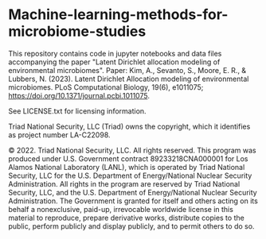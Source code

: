 # Machine-learning-methods-for-microbiome-studies
This repository contains code in jupyter notebooks and data files accompanying the paper "Latent Dirichlet allocation modeling of environmental microbiomes".
Paper: Kim, A., Sevanto, S., Moore, E. R., & Lubbers, N. (2023). Latent Dirichlet Allocation modeling of environmental microbiomes. PLoS Computational Biology, 19(6), e1011075; https://doi.org/10.1371/journal.pcbi.1011075.

See LICENSE.txt for licensing information. 

Triad National Security, LLC (Triad) owns the copyright, which it identifies as project number LA-C22098.

© 2022. Triad National Security, LLC. All rights reserved.
This program was produced under U.S. Government contract 89233218CNA000001 for Los Alamos
National Laboratory (LANL), which is operated by Triad National Security, LLC for the U.S.
Department of Energy/National Nuclear Security Administration. All rights in the program are
reserved by Triad National Security, LLC, and the U.S. Department of Energy/National Nuclear
Security Administration. The Government is granted for itself and others acting on its behalf a
nonexclusive, paid-up, irrevocable worldwide license in this material to reproduce, prepare
derivative works, distribute copies to the public, perform publicly and display publicly, and to permit
others to do so.
 
